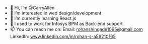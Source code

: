 - 👋 Hi, I’m @CarryAllen
- 👀 I’m interested in wed design/development
- 🌱 I’m currently learning React.js
- 💞️ I used to work for Infosys BPM as Back-end support
- 📫 You can reach me on:
    Email: rohanshingade1095@gmail.com
    LinkedIn: www.linkedin.com/in/rohan-s-a56210165
 

<!---
CarryAllen/CarryAllen is a ✨ special ✨ repository because its `README.md` (this file) appears on your GitHub profile.
You can click the Preview link to take a look at your changes.
--->
